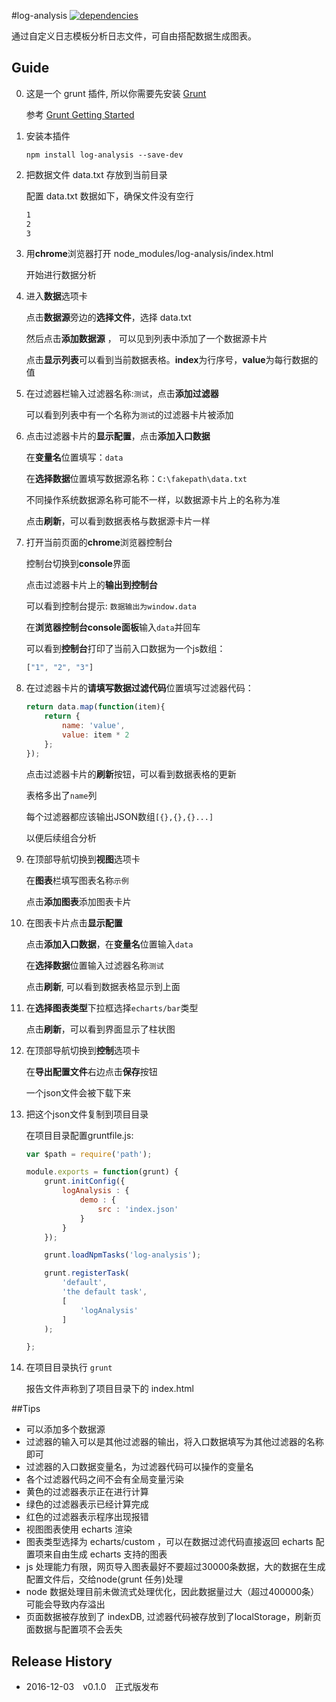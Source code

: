 #log-analysis
[![dependencies](https://david-dm.org/tabspace/log-analysis.png)](http://david-dm.org/tabspace/log-analysis)

通过自定义日志模板分析日志文件，可自由搭配数据生成图表。

## Guide

0. 这是一个 grunt 插件, 所以你需要先安装 [Grunt](http://gruntjs.com/)
	
	参考 [Grunt Getting Started](http://gruntjs.com/getting-started) 

0. 安装本插件

	```shell
	npm install log-analysis --save-dev
	```

0. 把数据文件 data.txt 存放到当前目录

	配置 data.txt 数据如下，确保文件没有空行
	
	```txt
	1
	2
	3
	```

0. 用**chrome**浏览器打开 node_modules/log-analysis/index.html

	开始进行数据分析

0. 进入**数据**选项卡

	点击**数据源**旁边的**选择文件**，选择 data.txt

	然后点击**添加数据源** ， 可以见到列表中添加了一个数据源卡片

	点击**显示列表**可以看到当前数据表格。**index**为行序号，**value**为每行数据的值

0. 在过滤器栏输入过滤器名称:`测试`，点击**添加过滤器**

	可以看到列表中有一个名称为`测试`的过滤器卡片被添加

0. 点击过滤器卡片的**显示配置**，点击**添加入口数据**

	在**变量名**位置填写：`data`
	
	在**选择数据**位置填写数据源名称：`C:\fakepath\data.txt`
	
	不同操作系统数据源名称可能不一样，以数据源卡片上的名称为准
	
	点击**刷新**，可以看到数据表格与数据源卡片一样

0. 打开当前页面的**chrome**浏览器控制台

	控制台切换到**console**界面
	
	点击过滤器卡片上的**输出到控制台**
	
	可以看到控制台提示: `数据输出为window.data`
	
	在**浏览器控制台console面板**输入`data`并回车
	
	可以看到**控制台**打印了当前入口数据为一个js数组：

	```js
	["1", "2", "3"]
	```

0. 在过滤器卡片的**请填写数据过滤代码**位置填写过滤器代码：

	```js
	return data.map(function(item){
		return {
			name: 'value',
			value: item * 2
		};
	});
	```
	点击过滤器卡片的**刷新**按钮，可以看到数据表格的更新
	
	表格多出了`name`列
	
	每个过滤器都应该输出JSON数组`[{},{},{}...]`
	
	以便后续组合分析


0. 在顶部导航切换到**视图**选项卡

	在**图表**栏填写图表名称`示例`
	
	点击**添加图表**添加图表卡片

0. 在图表卡片点击**显示配置**
	
	点击**添加入口数据**，在**变量名**位置输入`data`
	
	在**选择数据**位置输入过滤器名称`测试`
	
	点击**刷新**, 可以看到数据表格显示到上面

0. 在**选择图表类型**下拉框选择`echarts/bar`类型

	点击**刷新**，可以看到界面显示了柱状图

0. 在顶部导航切换到**控制**选项卡

	在**导出配置文件**右边点击**保存**按钮
	
	一个json文件会被下载下来

0. 把这个json文件复制到项目目录

	在项目目录配置gruntfile.js:

	```js
	var $path = require('path');

	module.exports = function(grunt) {
		grunt.initConfig({
			logAnalysis : {
				demo : {
					src : 'index.json'
				}
			}
		});

		grunt.loadNpmTasks('log-analysis');

		grunt.registerTask(
			'default',
			'the default task',
			[
				'logAnalysis'
			]
		);

	};
	```

0. 在项目目录执行 `grunt`

	报告文件声称到了项目目录下的 index.html

##Tips

- 可以添加多个数据源
- 过滤器的输入可以是其他过滤器的输出，将入口数据填写为其他过滤器的名称即可
- 过滤器的入口数据变量名，为过滤器代码可以操作的变量名
- 各个过滤器代码之间不会有全局变量污染
- 黄色的过滤器表示正在进行计算
- 绿色的过滤器表示已经计算完成
- 红色的过滤器表示程序出现报错
- 视图图表使用 echarts 渲染
- 图表类型选择为 echarts/custom ，可以在数据过滤代码直接返回 echarts 配置项来自由生成 echarts 支持的图表
- js 处理能力有限，网页导入图表最好不要超过30000条数据，大的数据在生成配置文件后，交给node(grunt 任务)处理
- node 数据处理目前未做流式处理优化，因此数据量过大（超过400000条）可能会导致内存溢出
- 页面数据被存放到了 indexDB, 过滤器代码被存放到了localStorage，刷新页面数据与配置项不会丢失

## Release History

 * 2016-12-03 v0.1.0 正式版发布





 




